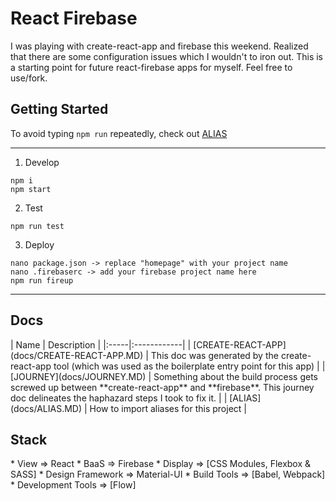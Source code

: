<h1>React Firebase</h1>
I was playing with create-react-app and firebase this weekend. 
Realized that there are some configuration issues which I wouldn't to iron out.
This is a starting point for future react-firebase apps for myself. Feel free to use/fork.

<h2>Getting Started</h2>

To avoid typing `npm run` repeatedly, check out [ALIAS](docs/ALIAS.MD)

----------

1. Develop
```
npm i
npm start
```

2. Test
```
npm run test
```

3. Deploy
```
nano package.json -> replace "homepage" with your project name
nano .firebaserc -> add your firebase project name here
npm run fireup
```

----------

<h2>Docs</h2>
| Name | Description | 
|:-----|:------------|
| [CREATE-REACT-APP](docs/CREATE-REACT-APP.MD) | This doc was generated by the create-react-app tool (which was used as the boilerplate entry point for this app) | 
| [JOURNEY](docs/JOURNEY.MD) | Something about the build process gets screwed up between **create-react-app** and **firebase**. This journey doc delineates the haphazard steps I took to fix it.  |
| [ALIAS](docs/ALIAS.MD) | How to import aliases for this project |  

<h2>Stack</h2>
* View => React 
* BaaS => Firebase 
* Display => [CSS Modules, Flexbox & SASS]
* Design Framework => Material-UI
* Build Tools => [Babel, Webpack]
* Development Tools => [Flow]